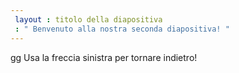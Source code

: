 ```yaml
---
 layout : titolo della diapositiva
 : " Benvenuto alla nostra seconda diapositiva! "
---
```

gg
Usa la freccia sinistra per tornare indietro!
